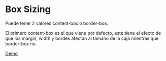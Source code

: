 # Box Sizing

Puede tener 2 valores content-box o border-box.

El primero content-box es el que viene por defecto, este tiene el efecto de que los margin, width y bordes afectan al tamaño de la caja mientras que border-box no.

[Demo](https://htmlpreview.github.io/?https://github.com/gabrielseco/css-reference/blob/master/src/chapter-06/01-box-sizing/index.html)
